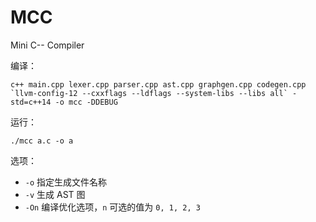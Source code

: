 # MCC
Mini C-- Compiler



编译：

```
c++ main.cpp lexer.cpp parser.cpp ast.cpp graphgen.cpp codegen.cpp `llvm-config-12 --cxxflags --ldflags --system-libs --libs all` -std=c++14 -o mcc -DDEBUG
```



运行：

`./mcc a.c -o a`

选项：

- `-o` 指定生成文件名称
- `-v` 生成 AST 图
- `-On` 编译优化选项，`n` 可选的值为 `0, 1, 2, 3`